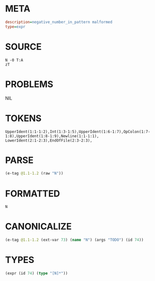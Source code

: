 # META
~~~ini
description=negative_number_in_pattern malformed
type=expr
~~~
# SOURCE
~~~roc
N -0 T:A
zT
~~~
# PROBLEMS
NIL
# TOKENS
~~~zig
UpperIdent(1:1-1:2),Int(1:3-1:5),UpperIdent(1:6-1:7),OpColon(1:7-1:8),UpperIdent(1:8-1:9),Newline(1:1-1:1),
LowerIdent(2:1-2:3),EndOfFile(2:3-2:3),
~~~
# PARSE
~~~clojure
(e-tag @1.1-1.2 (raw "N"))
~~~
# FORMATTED
~~~roc
N
~~~
# CANONICALIZE
~~~clojure
(e-tag @1.1-1.2 (ext-var 73) (name "N") (args "TODO") (id 74))
~~~
# TYPES
~~~clojure
(expr (id 74) (type "[N]*"))
~~~
